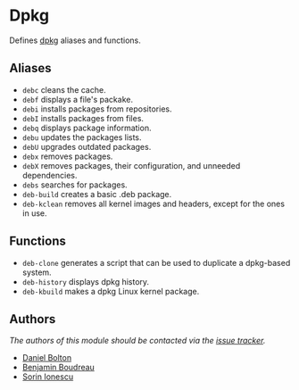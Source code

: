 Dpkg
====

Defines [dpkg][1] aliases and functions.

Aliases
-------

- `debc` cleans the cache.
- `debf` displays a file's packake.
- `debi` installs packages from repositories.
- `debI` installs packages from files.
- `debq` displays package information.
- `debu` updates the packages lists.
- `debU` upgrades outdated packages.
- `debx` removes packages.
- `debX` removes packages, their configuration, and unneeded dependencies.
- `debs` searches for packages.
- `deb-build` creates a basic .deb package.
- `deb-kclean` removes all kernel images and headers, except for the ones in
  use.

Functions
---------

- `deb-clone` generates a script that can be used to duplicate a dpkg-based
  system.
- `deb-history` displays dpkg history.
- `deb-kbuild` makes a dpkg Linux kernel package.

Authors
-------

*The authors of this module should be contacted via the [issue tracker][2].*

  - [Daniel Bolton](https://github.com/dbb)
  - [Benjamin Boudreau](https://github.com/dreur)
  - [Sorin Ionescu](https://github.com/sorin-ionescu)

[1]: http://wiki.debian.org/Teams/Dpkg
[2]: https://github.com/sorin-ionescu/oh-my-zsh/issues

